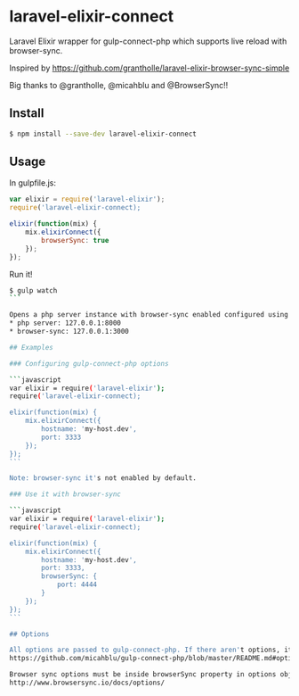 # laravel-elixir-connect
Laravel Elixir wrapper for gulp-connect-php which supports live reload with browser-sync.

Inspired by https://github.com/grantholle/laravel-elixir-browser-sync-simple

Big thanks to @grantholle, @micahblu and @BrowserSync!!

## Install

```sh
$ npm install --save-dev laravel-elixir-connect
```

## Usage

In gulpfile.js:
```javascript
var elixir = require('laravel-elixir');
require('laravel-elixir-connect);

elixir(function(mix) {
    mix.elixirConnect({
        browserSync: true
    });
});
```

Run it!
````sh
$ gulp watch
```

Opens a php server instance with browser-sync enabled configured using the default parameters.
* php server: 127.0.0.1:8000
* browser-sync: 127.0.0.1:3000

## Examples

### Configuring gulp-connect-php options

```javascript
var elixir = require('laravel-elixir');
require('laravel-elixir-connect);

elixir(function(mix) {
    mix.elixirConnect({
        hostname: 'my-host.dev',
        port: 3333
    });
});
```

Note: browser-sync it's not enabled by default.

### Use it with browser-sync

```javascript
var elixir = require('laravel-elixir');
require('laravel-elixir-connect);

elixir(function(mix) {
    mix.elixirConnect({
        hostname: 'my-host.dev',
        port: 3333,
        browserSync: {
        	port: 4444
        }
    });
});
```

## Options

All options are passed to gulp-connect-php. If there aren't options, it will launch with the default configuration. 
https://github.com/micahblu/gulp-connect-php/blob/master/README.md#options

Browser sync options must be inside browserSync property in options object. If "true" value is passed, it should try to run with the default options.
http://www.browsersync.io/docs/options/